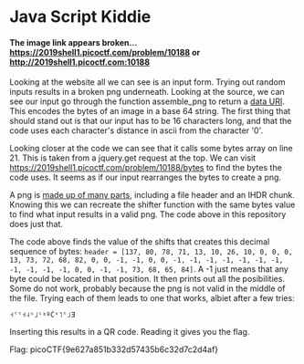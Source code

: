 # Java Script Kiddie
#### The image link appears broken... https://2019shell1.picoctf.com/problem/10188 or http://2019shell1.picoctf.com:10188

Looking at the website all we can see is an input form. Trying out random inputs results in a broken png underneath. Looking at the source,
we can see our input go through the function assemble_png to return a [data URI](https://css-tricks.com/data-uris/). This encodes the bytes
of an image in a base 64 string. The first thing that should stand out is that our input has to be 16 characters long, and that the code
uses each character's distance in ascii from the character '0'.

Looking closer at the code we can see that it calls some bytes array on line 21. This is taken from a jquery.get request at the top. We can
visit https://2019shell1.picoctf.com/problem/10188/bytes to find the bytes the code uses. It seems as if our input rearranges the bytes to
create a png.

A png is [made up of many parts](https://www.w3.org/TR/PNG-Structure.html), including a file header and an IHDR chunk. Knowing this we can
recreate the shifter function with the same bytes value to find what input results in a valid png. The code above in this repository does 
just that.

The code above finds the value of the shifts that creates this decimal sequence of bytes: `header = [137, 80, 78, 71, 13, 10, 26, 10, 0, 0, 0, 13, 73, 72, 68, 82, 0, 0, -1, -1, 0, 0, -1, -1, -1, -1, -1, -1, -1, -1, -1, -1, -1, 0, 0, -1, -1, 73, 68, 65, 84]`.
A -1 just means that any byte could be located in that position. It then prints out all the posibilities. Some do not work, probably because
the png is not valid in the middle of the file. Trying each of them leads to one that works, albiet after a few tries:
```
˧ˤˤ˧˨ˢ˩ˡˠºĈˣ˥ˤ˩Ǝ
```
Inserting this results in a QR code. Reading it gives you the flag.

Flag: picoCTF{9e627a851b332d57435b6c32d7c2d4af}

